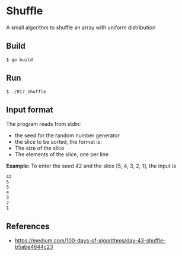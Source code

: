 Shuffle
======

A small algorithm to shuffle an array with uniform distribution


Build
-----

```
$ go build
```

Run
---

```
$ ./017_shuffle
```

Input format
------------

The program reads from stdin:
* the seed for the random number generator
* the slice to be sorted, the format is:
 * The size of the slice
 * The elements of the slice, one per line

**Example:**
To enter the seed 42 and the slice [5, 4, 3, 2, 1], the input is
```
42
5
5
4
3
2
1
```


References
----------
* https://medium.com/100-days-of-algorithms/day-43-shuffle-b5abe4644c23
